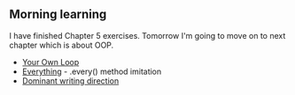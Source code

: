 ## Morning learning

I have finished Chapter 5 exercises. Tomorrow I'm going to move on to next chapter which is about OOP.

* [Your Own Loop](https://codepen.io/sitek94/pen/YzqoJWr)
* [Everything](https://codepen.io/sitek94/pen/oNxraoG) - .every() method imitation
* [Dominant writing direction](https://codepen.io/sitek94/pen/rNeEQJJ?editors=0012)

